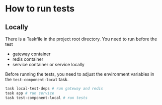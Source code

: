 # How to run tests

## Locally

There is a Taskfile in the project root directory. 
You need to run before the test
* gateway container
* redis container
* service container or service locally


Before running the tests, you need to adjust the environment variables in the `test-component-local` task.

```bash
task local-test-deps # run gateway and redis
task app # run service
task test-component-local # run tests
```
